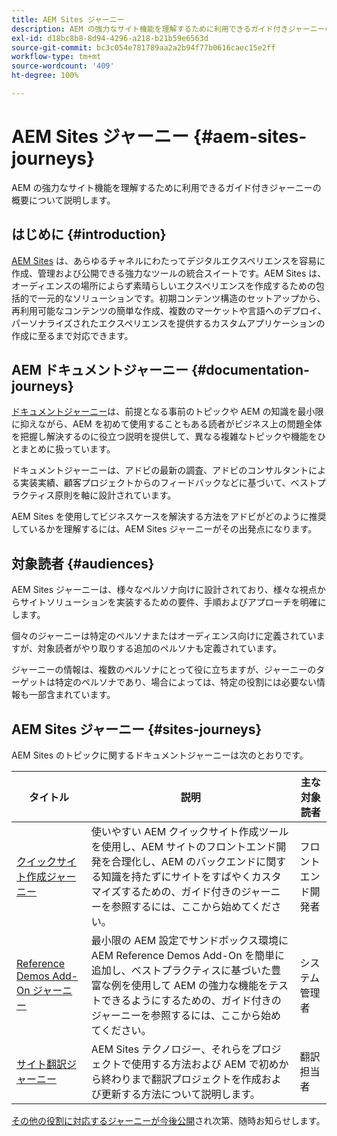 ```yaml
---
title: AEM Sites ジャーニー
description: AEM の強力なサイト機能を理解するために利用できるガイド付きジャーニーの概要について説明します。
exl-id: d18bc8b8-8d94-4296-a218-b21b59e6563d
source-git-commit: bc3c054e781789aa2a2b94f77b0616caec15e2ff
workflow-type: tm+mt
source-wordcount: '409'
ht-degree: 100%

---
```


# AEM Sites ジャーニー {#aem-sites-journeys}

AEM の強力なサイト機能を理解するために利用できるガイド付きジャーニーの概要について説明します。

## はじめに {#introduction}

[AEM Sites](https://business.adobe.com/jp/products/experience-manager/sites/aem-sites.html) は、あらゆるチャネルにわたってデジタルエクスペリエンスを容易に作成、管理および公開できる強力なツールの統合スイートです。AEM Sites は、オーディエンスの場所によらず素晴らしいエクスペリエンスを作成するための包括的で一元的なソリューションです。初期コンテンツ構造のセットアップから、再利用可能なコンテンツの簡単な作成、複数のマーケットや言語へのデプロイ、パーソナライズされたエクスペリエンスを提供するカスタムアプリケーションの作成に至るまで対応できます。

## AEM ドキュメントジャーニー {#documentation-journeys}

[ドキュメントジャーニー](/help/journey-documentation/documentation-journeys.md)は、前提となる事前のトピックや AEM の知識を最小限に抑えながら、AEM を初めて使用することもある読者がビジネス上の問題全体を把握し解決するのに役立つ説明を提供して、異なる複雑なトピックや機能をひとまとめに扱っています。

ドキュメントジャーニーは、アドビの最新の調査、アドビのコンサルタントによる実装実績、顧客プロジェクトからのフィードバックなどに基づいて、ベストプラクティス原則を軸に設計されています。

AEM Sites を使用してビジネスケースを解決する方法をアドビがどのように推奨しているかを理解するには、AEM Sites ジャーニーがその出発点になります。

## 対象読者 {#audiences}

AEM Sites ジャーニーは、様々なペルソナ向けに設計されており、様々な視点からサイトソリューションを実装するための要件、手順およびアプローチを明確にします。

個々のジャーニーは特定のペルソナまたはオーディエンス向けに定義されていますが、対象読者がやり取りする追加のペルソナも定義されています。

ジャーニーの情報は、複数のペルソナにとって役に立ちますが、ジャーニーのターゲットは特定のペルソナであり、場合によっては、特定の役割には必要ない情報も一部含まれています。

## AEM Sites ジャーニー {#sites-journeys}

AEM Sites のトピックに関するドキュメントジャーニーは次のとおりです。

| タイトル | 説明 | 主な対象読者 |
|---|---|---|
| [クイックサイト作成ジャーニー](/help/journey-sites/quick-site/overview.md) | 使いやすい AEM クイックサイト作成ツールを使用し、AEM サイトのフロントエンド開発を合理化し、AEM のバックエンドに関する知識を持たずにサイトをすばやくカスタマイズするための、ガイド付きのジャーニーを参照するには、ここから始めてください。 | フロントエンド開発者 |
| [Reference Demos Add-On ジャーニー](/help/journey-sites/demos-add-on/overview.md) | 最小限の AEM 設定でサンドボックス環境に AEM Reference Demos Add-On を簡単に追加し、ベストプラクティスに基づいた豊富な例を使用して AEM の強力な機能をテストできるようにするための、ガイド付きのジャーニーを参照するには、ここから始めてください。 | システム管理者 |
| [サイト翻訳ジャーニー](/help/journey-sites/translation/overview.md) | AEM Sites テクノロジー、それらをプロジェクトで使用する方法および AEM で初めから終わりまで翻訳プロジェクトを作成および更新する方法について説明します。 | 翻訳担当者 |

[その他の役割に対応するジャーニーが今後公開](/help/journey-documentation/documentation-journeys.md#journeys)され次第、随時お知らせします。
